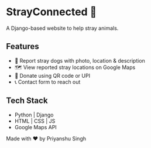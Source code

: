 # StrayConnected 🐾

A Django-based website to help stray animals.

## Features
- 📍 Report stray dogs with photo, location & description
- 🗺️ View reported stray locations on Google Maps
- 🧾 Donate using QR code or UPI
- 📞 Contact form to reach out

## Tech Stack
- Python | Django
- HTML | CSS | JS
- Google Maps API

Made with ❤️ by Priyanshu Singh
